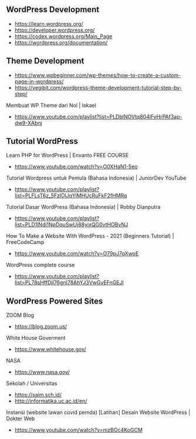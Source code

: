 
## WordPress Development

- https://learn.wordpress.org/
- https://developer.wordpress.org/
- https://codex.wordpress.org/Main_Page
- https://wordpress.org/documentation/

## Theme Development

- https://www.wpbeginner.com/wp-themes/how-to-create-a-custom-page-in-wordpress/
- https://vegibit.com/wordpress-theme-development-tutorial-step-by-step/

Membuat WP Theme dari Nol | Iskael
- https://www.youtube.com/playlist?list=PLDblNOVtq804jFyHrPAf3ap-dw9-XAbnj

## Tutorial WordPress

Learn PHP for WordPress | Envanto FREE COURSE
- https://www.youtube.com/watch?v=O0XHaN1-5eo

Tutorial Wordpress untuk Pemula (Bahasa Indonesia) | JuniorDev YouTube
- https://www.youtube.com/playlist?list=PLFLsT6z_5FzlOlJqYiMHUcRuFkF2fHMRq

Tutorial Dasar WordPress (Bahasa Indonesia) | Robby Dianputra
- https://www.youtube.com/playlist?list=PLD1lNdi1NpDquSwUj88yixQG0vtHOBvNJ

How To Make a Website With WordPress - 2021 (Beginners Tutorial) | FreeCodeCamp
- https://www.youtube.com/watch?v=O79pJ7qXwoE

WordPress complete course
- https://www.youtube.com/playlist?list=PL78sHffDjI76gnI78AhYJ3VwGvEFnGEJl

## WordPress Powered Sites

ZOOM Blog
- https://blog.zoom.us/

White House Goverment
- https://www.whitehouse.gov/

NASA
- https://www.nasa.gov/

Sekolah / Universitas
- https://saim.sch.id/ 
- http://informatika.uc.ac.id/en/

Instansi
(website lawan covid pemda)
[Latihan] Desain Website WordPress |  Dokter Web
- https://www.youtube.com/watch?v=mzBOc4KoGCM
